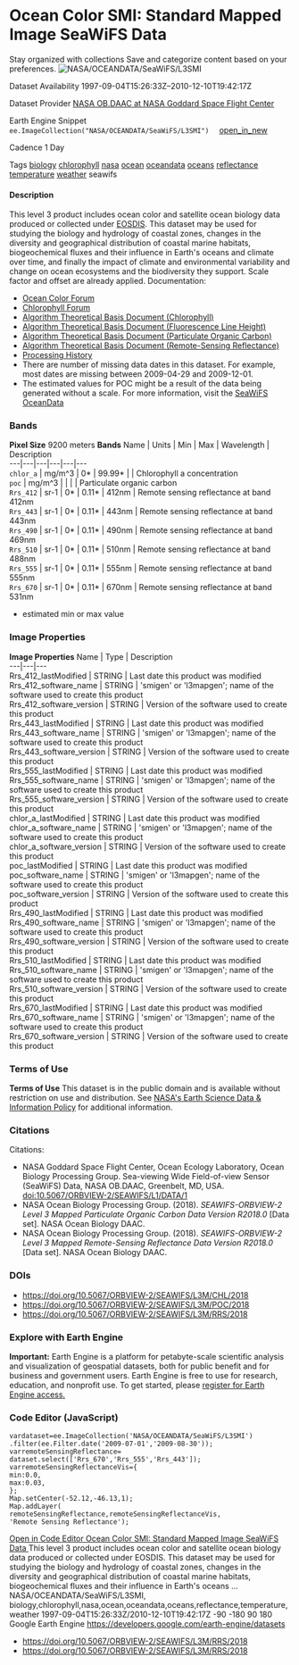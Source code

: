  
#  Ocean Color SMI: Standard Mapped Image SeaWiFS Data 
Stay organized with collections  Save and categorize content based on your preferences. 
![NASA/OCEANDATA/SeaWiFS/L3SMI](https://developers.google.com/earth-engine/datasets/images/NASA/NASA_OCEANDATA_SeaWiFS_L3SMI_sample.png) 

Dataset Availability
    1997-09-04T15:26:33Z–2010-12-10T19:42:17Z 

Dataset Provider
     [ NASA OB.DAAC at NASA Goddard Space Flight Center ](https://oceancolor.gsfc.nasa.gov/) 

Earth Engine Snippet
     `    ee.ImageCollection("NASA/OCEANDATA/SeaWiFS/L3SMI")   ` [ open_in_new ](https://code.earthengine.google.com/?scriptPath=Examples:Datasets/NASA/NASA_OCEANDATA_SeaWiFS_L3SMI) 

Cadence
    1 Day 

Tags
     [biology](https://developers.google.com/earth-engine/datasets/tags/biology) [chlorophyll](https://developers.google.com/earth-engine/datasets/tags/chlorophyll) [nasa](https://developers.google.com/earth-engine/datasets/tags/nasa) [ocean](https://developers.google.com/earth-engine/datasets/tags/ocean) [oceandata](https://developers.google.com/earth-engine/datasets/tags/oceandata) [oceans](https://developers.google.com/earth-engine/datasets/tags/oceans) [reflectance](https://developers.google.com/earth-engine/datasets/tags/reflectance) [temperature](https://developers.google.com/earth-engine/datasets/tags/temperature) [weather](https://developers.google.com/earth-engine/datasets/tags/weather)
seawifs
#### Description
This level 3 product includes ocean color and satellite ocean biology data produced or collected under [EOSDIS](https://earthdata.nasa.gov/about).
This dataset may be used for studying the biology and hydrology of coastal zones, changes in the diversity and geographical distribution of coastal marine habitats, biogeochemical fluxes and their influence in Earth's oceans and climate over time, and finally the impact of climate and environmental variability and change on ocean ecosystems and the biodiversity they support.
Scale factor and offset are already applied.
Documentation:
  * [Ocean Color Forum](https://oceancolor.gsfc.nasa.gov/forum/oceancolor/forum_show.pl)
  * [Chlorophyll Forum](https://oceancolor.gsfc.nasa.gov/forum/oceancolor/forum_show.pl)
  * [Algorithm Theoretical Basis Document (Chlorophyll)](https://oceancolor.gsfc.nasa.gov/resources/atbd/chlor_a)
  * [Algorithm Theoretical Basis Document (Fluorescence Line Height)](https://oceancolor.gsfc.nasa.gov/resources/atbd/nflh)
  * [Algorithm Theoretical Basis Document (Particulate Organic Carbon)](https://oceancolor.gsfc.nasa.gov/resources/atbd/poc)
  * [Algorithm Theoretical Basis Document (Remote-Sensing Reflectance)](https://oceancolor.gsfc.nasa.gov/resources/atbd/rrs)
  * [Processing History](https://oceancolor.gsfc.nasa.gov/data/reprocessing)
  * There are number of missing data dates in this dataset. For example, most dates are missing between 2009-04-29 and 2009-12-01.
  * The estimated values for POC might be a result of the data being generated without a scale. For more information, visit the [SeaWiFS OceanData](https://oceancolor.gsfc.nasa.gov/about/missions/seawifs)


### Bands
**Pixel Size** 9200 meters 
**Bands**
Name | Units | Min | Max | Wavelength | Description  
---|---|---|---|---|---  
`chlor_a` | mg/m^3 |  0*  |  99.99*  |  | Chlorophyll a concentration  
`poc` | mg/m^3 |  |  |  | Particulate organic carbon  
`Rrs_412` | sr-1 |  0*  |  0.11*  | 412nm | Remote sensing reflectance at band 412nm  
`Rrs_443` | sr-1 |  0*  |  0.11*  | 443nm | Remote sensing reflectance at band 443nm  
`Rrs_490` | sr-1 |  0*  |  0.11*  | 490nm | Remote sensing reflectance at band 469nm  
`Rrs_510` | sr-1 |  0*  |  0.11*  | 510nm | Remote sensing reflectance at band 488nm  
`Rrs_555` | sr-1 |  0*  |  0.11*  | 555nm | Remote sensing reflectance at band 555nm  
`Rrs_670` | sr-1 |  0*  |  0.11*  | 670nm | Remote sensing reflectance at band 531nm  
* estimated min or max value 
### Image Properties
**Image Properties**
Name | Type | Description  
---|---|---  
Rrs_412_lastModified | STRING | Last date this product was modified  
Rrs_412_software_name | STRING | 'smigen' or 'l3mapgen'; name of the software used to create this product  
Rrs_412_software_version | STRING | Version of the software used to create this product  
Rrs_443_lastModified | STRING | Last date this product was modified  
Rrs_443_software_name | STRING | 'smigen' or 'l3mapgen'; name of the software used to create this product  
Rrs_443_software_version | STRING | Version of the software used to create this product  
Rrs_555_lastModified | STRING | Last date this product was modified  
Rrs_555_software_name | STRING | 'smigen' or 'l3mapgen'; name of the software used to create this product  
Rrs_555_software_version | STRING | Version of the software used to create this product  
chlor_a_lastModified | STRING | Last date this product was modified  
chlor_a_software_name | STRING | 'smigen' or 'l3mapgen'; name of the software used to create this product  
chlor_a_software_version | STRING | Version of the software used to create this product  
poc_lastModified | STRING | Last date this product was modified  
poc_software_name | STRING | 'smigen' or 'l3mapgen'; name of the software used to create this product  
poc_software_version | STRING | Version of the software used to create this product  
Rrs_490_lastModified | STRING | Last date this product was modified  
Rrs_490_software_name | STRING | 'smigen' or 'l3mapgen'; name of the software used to create this product  
Rrs_490_software_version | STRING | Version of the software used to create this product  
Rrs_510_lastModified | STRING | Last date this product was modified  
Rrs_510_software_name | STRING | 'smigen' or 'l3mapgen'; name of the software used to create this product  
Rrs_510_software_version | STRING | Version of the software used to create this product  
Rrs_670_lastModified | STRING | Last date this product was modified  
Rrs_670_software_name | STRING | 'smigen' or 'l3mapgen'; name of the software used to create this product  
Rrs_670_software_version | STRING | Version of the software used to create this product  
### Terms of Use
**Terms of Use**
This dataset is in the public domain and is available without restriction on use and distribution. See [NASA's Earth Science Data & Information Policy](https://www.earthdata.nasa.gov/engage/open-data-services-and-software/data-and-information-policy) for additional information.
### Citations
Citations:
  * NASA Goddard Space Flight Center, Ocean Ecology Laboratory, Ocean Biology Processing Group. Sea-viewing Wide Field-of-view Sensor (SeaWiFS) Data, NASA OB.DAAC, Greenbelt, MD, USA. [doi:10.5067/ORBVIEW-2/SEAWIFS/L1/DATA/1](https://doi.org/10.5067/ORBVIEW-2/SEAWIFS/L1/DATA/1)
  * NASA Ocean Biology Processing Group. (2018). _SEAWIFS-ORBVIEW-2 Level 3 Mapped Particulate Organic Carbon Data Version R2018.0_ [Data set]. NASA Ocean Biology DAAC.
  * NASA Ocean Biology Processing Group. (2018). _SEAWIFS-ORBVIEW-2 Level 3 Mapped Remote-Sensing Reflectance Data Version R2018.0_ [Data set]. NASA Ocean Biology DAAC.


### DOIs
  * [ https://doi.org/10.5067/ORBVIEW-2/SEAWIFS/L3M/CHL/2018 ](https://doi.org/10.5067/ORBVIEW-2/SEAWIFS/L3M/CHL/2018)
  * [ https://doi.org/10.5067/ORBVIEW-2/SEAWIFS/L3M/POC/2018 ](https://doi.org/10.5067/ORBVIEW-2/SEAWIFS/L3M/POC/2018)
  * [ https://doi.org/10.5067/ORBVIEW-2/SEAWIFS/L3M/RRS/2018 ](https://doi.org/10.5067/ORBVIEW-2/SEAWIFS/L3M/RRS/2018)


### Explore with Earth Engine
**Important:** Earth Engine is a platform for petabyte-scale scientific analysis and visualization of geospatial datasets, both for public benefit and for business and government users. Earth Engine is free to use for research, education, and nonprofit use. To get started, please [register for Earth Engine access.](https://console.cloud.google.com/earth-engine)
### Code Editor (JavaScript)
```
vardataset=ee.ImageCollection('NASA/OCEANDATA/SeaWiFS/L3SMI')
.filter(ee.Filter.date('2009-07-01','2009-08-30'));
varremoteSensingReflectance=
dataset.select(['Rrs_670','Rrs_555','Rrs_443']);
varremoteSensingReflectanceVis={
min:0.0,
max:0.03,
};
Map.setCenter(-52.12,-46.13,1);
Map.addLayer(
remoteSensingReflectance,remoteSensingReflectanceVis,
'Remote Sensing Reflectance');
```
[ Open in Code Editor ](https://code.earthengine.google.com/?scriptPath=Examples:Datasets/NASA/NASA_OCEANDATA_SeaWiFS_L3SMI)
[ Ocean Color SMI: Standard Mapped Image SeaWiFS Data ](https://developers.google.com/earth-engine/datasets/catalog/NASA_OCEANDATA_SeaWiFS_L3SMI)
This level 3 product includes ocean color and satellite ocean biology data produced or collected under EOSDIS. This dataset may be used for studying the biology and hydrology of coastal zones, changes in the diversity and geographical distribution of coastal marine habitats, biogeochemical fluxes and their influence in Earth's oceans …
NASA/OCEANDATA/SeaWiFS/L3SMI, biology,chlorophyll,nasa,ocean,oceandata,oceans,reflectance,temperature,weather 
1997-09-04T15:26:33Z/2010-12-10T19:42:17Z
-90 -180 90 180 
Google Earth Engine
https://developers.google.com/earth-engine/datasets
  * [ https://doi.org/10.5067/ORBVIEW-2/SEAWIFS/L3M/RRS/2018 ](https://doi.org/https://oceancolor.gsfc.nasa.gov/)
  * [ https://doi.org/10.5067/ORBVIEW-2/SEAWIFS/L3M/RRS/2018 ](https://doi.org/https://developers.google.com/earth-engine/datasets/catalog/NASA_OCEANDATA_SeaWiFS_L3SMI)


